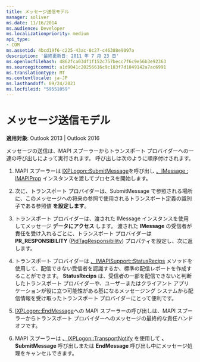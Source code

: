 ```yaml
---
title: メッセージ送信モデル
manager: soliver
ms.date: 11/16/2014
ms.audience: Developer
ms.localizationpriority: medium
api_type:
- COM
ms.assetid: 4bcd19f6-c225-43ac-8c27-c46388e9097a
description: '最終更新日: 2011 年 7 月 23 日'
ms.openlocfilehash: 4862fca03df1f152c757becc7f6c9e56b3e92363
ms.sourcegitcommit: a1d9041c20256616c9c183f7d1049142a7ac6991
ms.translationtype: MT
ms.contentlocale: ja-JP
ms.lasthandoff: 09/24/2021
ms.locfileid: "59551059"
---
```

# <a name="message-submission-model"></a>メッセージ送信モデル

  
  
**適用対象**: Outlook 2013 | Outlook 2016 
  
メッセージの送信は、MAPI スプーラーからトランスポート プロバイダーへの一連の呼び出しによって実行されます。 呼び出しは次のように順序付けされます。
  
1. MAPI スプーラーは [IXPLogon::SubmitMessage](ixplogon-submitmessage.md)を呼び出し [、IMessage : IMAPIProp](imessageimapiprop.md) インスタンスを渡してプロセスを開始します。 
    
2. 次に、トランスポート プロバイダーは、SubmitMessage で参照される場所に、このメッセージへの将来の参照で使用されるトランスポート定義の識別子である参照値 **を設定します**。
    
3. トランスポート プロバイダーは、渡された IMessage インスタンスを使用してメッセージ **データにアクセス** します。 渡された **IMessage** の受信者が責任を受け入れるごとに、トランスポート プロバイダーは **PR_RESPONSIBILITY** ([PidTagResponsibility](pidtagresponsibility-canonical-property.md)) プロパティを設定し、次に返します。
    
4. トランスポート プロバイダーは [、IMAPISupport::StatusRecips](imapisupport-statusrecips.md) メソッドを使用して、配信できない受信者を認識するか、標準の配信レポートを作成することができます。 **StatusRecips** は、受信者の一部を配信できないと判断したトランスポート プロバイダーや、ユーザーまたはクライアント アプリケーションが役に立つ可能性がある基になるメッセージング システムから配信情報を受け取ったトランスポート プロバイダーにとって便利です。 
    
5. [IXPLogon::EndMessage](ixplogon-endmessage.md)への MAPI スプーラーの呼び出しは、MAPI スプーラーからトランスポート プロバイダーへのメッセージの最終的な責任ハンドオフです。 
    
6. MAPI スプーラーは [、IXPLogon::TransportNotify](ixplogon-transportnotify.md) を使用して **、SubmitMessage** 呼び出しまたは **EndMessage** 呼び出し中にメッセージ処理をキャンセルできます。 
    

